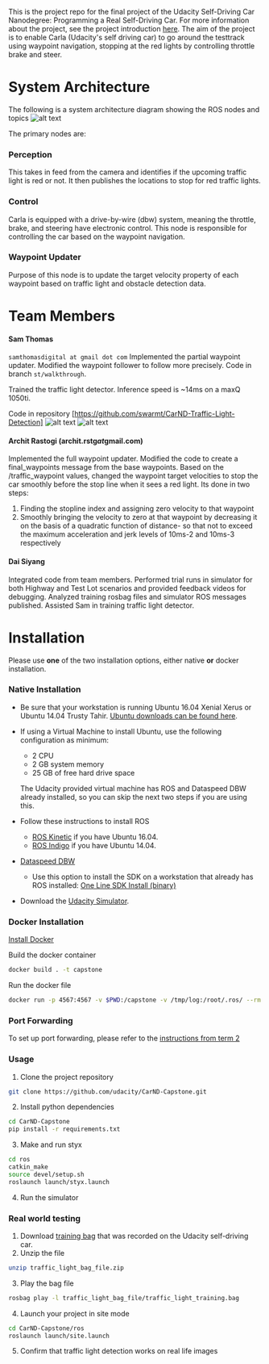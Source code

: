 This is the project repo for the final project of the Udacity Self-Driving Car Nanodegree: Programming a Real Self-Driving Car. For more information about the project, see the project introduction [here](https://classroom.udacity.com/nanodegrees/nd013/parts/6047fe34-d93c-4f50-8336-b70ef10cb4b2/modules/e1a23b06-329a-4684-a717-ad476f0d8dff/lessons/462c933d-9f24-42d3-8bdc-a08a5fc866e4/concepts/5ab4b122-83e6-436d-850f-9f4d26627fd9).
The aim of the project is to enable Carla (Udacity's self driving car) to go around the testtrack using waypoint navigation, stopping at the red lights by controlling throttle brake and steer.

# System Architecture

The following is a system architecture diagram showing the ROS nodes and topics
![alt text](imgs/inference/final-project-ros-graph-v2.png)

The primary nodes are:

### Perception
This takes in feed from the camera and identifies if the upcoming traffic light is red or not. It then publishes the locations to stop for red traffic lights.

### Control
Carla is equipped with a drive-by-wire (dbw) system, meaning the throttle, brake, and steering have electronic control. This node is responsible for controlling the car based on the waypoint navigation.

### Waypoint Updater
Purpose of this node is to update the target velocity property of each waypoint based on traffic light and obstacle detection data.

# Team Members
#### Sam Thomas
`samthomasdigital at gmail dot com`
Implemented the partial waypoint updater. Modified the waypoint follower to follow more precisely. Code in branch `st/walkthrough`.

Trained the traffic light detector. Inference speed is ~14ms on a maxQ 1050ti.

Code in repository [https://github.com/swarmt/CarND-Traffic-Light-Detection]
![alt text](imgs/inference/left0000.jpg)
![alt text](imgs/inference/left0027.jpg)



#### Archit Rastogi (archit.rstg*at*gmail.com)
Implemented the full waypoint updater. Modified the code to create a final_waypoints message from the base waypoints.
Based on the /traffic_waypoint values, changed the waypoint target velocities to stop the car smoothly before the stop line when it sees a red light. Its done in two steps:

1. Finding the stopline index and assigning zero velocity to that waypoint
2. Smoothly bringing the velocity to zero at that waypoint by decreasing it on the basis of a quadratic function of distance- so that not to exceed the maximum acceleration and jerk levels of 10ms-2 and 10ms-3 respectively



#### Dai Siyang
Integrated code from team members. Performed trial runs in simulator for both Highway and Test Lot scenarios and provided feedback videos for debugging. Analyzed training rosbag files and simulator ROS messages published.
Assisted Sam in training traffic light detector.



# Installation

Please use **one** of the two installation options, either native **or** docker installation.

### Native Installation

* Be sure that your workstation is running Ubuntu 16.04 Xenial Xerus or Ubuntu 14.04 Trusty Tahir. [Ubuntu downloads can be found here](https://www.ubuntu.com/download/desktop).
* If using a Virtual Machine to install Ubuntu, use the following configuration as minimum:
  * 2 CPU
  * 2 GB system memory
  * 25 GB of free hard drive space

  The Udacity provided virtual machine has ROS and Dataspeed DBW already installed, so you can skip the next two steps if you are using this.

* Follow these instructions to install ROS
  * [ROS Kinetic](http://wiki.ros.org/kinetic/Installation/Ubuntu) if you have Ubuntu 16.04.
  * [ROS Indigo](http://wiki.ros.org/indigo/Installation/Ubuntu) if you have Ubuntu 14.04.
* [Dataspeed DBW](https://bitbucket.org/DataspeedInc/dbw_mkz_ros)
  * Use this option to install the SDK on a workstation that already has ROS installed: [One Line SDK Install (binary)](https://bitbucket.org/DataspeedInc/dbw_mkz_ros/src/81e63fcc335d7b64139d7482017d6a97b405e250/ROS_SETUP.md?fileviewer=file-view-default)
* Download the [Udacity Simulator](https://github.com/udacity/CarND-Capstone/releases).

### Docker Installation
[Install Docker](https://docs.docker.com/engine/installation/)

Build the docker container
```bash
docker build . -t capstone
```

Run the docker file
```bash
docker run -p 4567:4567 -v $PWD:/capstone -v /tmp/log:/root/.ros/ --rm -it capstone
```

### Port Forwarding
To set up port forwarding, please refer to the [instructions from term 2](https://classroom.udacity.com/nanodegrees/nd013/parts/40f38239-66b6-46ec-ae68-03afd8a601c8/modules/0949fca6-b379-42af-a919-ee50aa304e6a/lessons/f758c44c-5e40-4e01-93b5-1a82aa4e044f/concepts/16cf4a78-4fc7-49e1-8621-3450ca938b77)

### Usage

1. Clone the project repository
```bash
git clone https://github.com/udacity/CarND-Capstone.git
```

2. Install python dependencies
```bash
cd CarND-Capstone
pip install -r requirements.txt
```
3. Make and run styx
```bash
cd ros
catkin_make
source devel/setup.sh
roslaunch launch/styx.launch
```
4. Run the simulator

### Real world testing
1. Download [training bag](https://s3-us-west-1.amazonaws.com/udacity-selfdrivingcar/traffic_light_bag_file.zip) that was recorded on the Udacity self-driving car.
2. Unzip the file
```bash
unzip traffic_light_bag_file.zip
```
3. Play the bag file
```bash
rosbag play -l traffic_light_bag_file/traffic_light_training.bag
```
4. Launch your project in site mode
```bash
cd CarND-Capstone/ros
roslaunch launch/site.launch
```
5. Confirm that traffic light detection works on real life images
